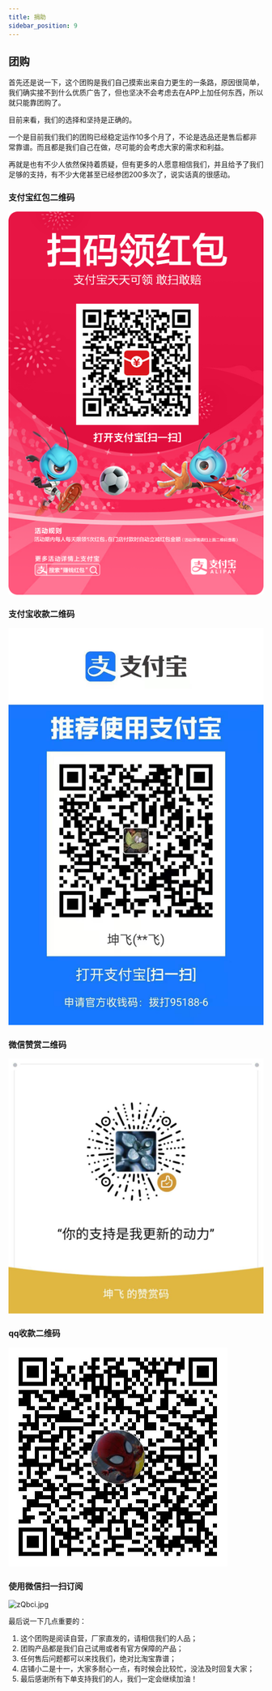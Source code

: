 ```yaml
---
title: 捐助
sidebar_position: 9
---
```


## 团购

首先还是说一下，这个团购是我们自己摸索出来自力更生的一条路，原因很简单，我们确实接不到什么优质广告了，但也坚决不会考虑去在APP上加任何东西，所以就只能靠团购了。

目前来看，我们的选择和坚持是正确的。

一个是目前我们我们的团购已经稳定运作10多个月了，不论是选品还是售后都非常靠谱。而且都是我们自己在做，尽可能的会考虑大家的需求和利益。

再就是也有不少人依然保持着质疑，但有更多的人愿意相信我们，并且给予了我们足够的支持，有不少大佬甚至已经参团200多次了，说实话真的很感动。

### 支付宝红包二维码
![zfbhbrwm](./donate/zfbhbrwm.png)

### 支付宝收款二维码
![zfbskrwm](./donate/zfbskrwm.jpg)

### 微信赞赏二维码
![wxzsrwm](./donate/wxskrwm.jpg)

### qq收款二维码
![qqskrwm](./donate/qqskrwm.jpg)

### 使用微信扫一扫订阅
![zQbci.jpg](https://i.imgtg.com/2022/05/10/zQbci.jpg)

最后说一下几点重要的：
1. 这个团购是阅读自营，厂家直发的，请相信我们的人品； 
2. 团购产品都是我们自己试用或者有官方保障的产品；  
3. 任何售后问题都可以来找我们，绝对比淘宝靠谱；  
4. 店铺小二是十一，大家多耐心一点，有时候会比较忙，没法及时回复大家； 
5. 最后感谢所有下单支持我们的人，我们一定会继续加油！
